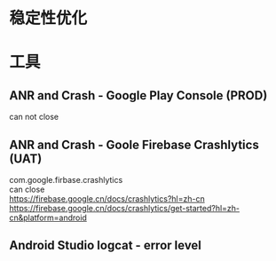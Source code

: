 # 稳定性优化


# 工具  
## ANR and Crash - Google Play Console (PROD)
can not close     

## ANR and Crash - Goole Firebase Crashlytics (UAT)    
com.google.firbase.crashlytics  
can close  
https://firebase.google.cn/docs/crashlytics?hl=zh-cn
  https://firebase.google.cn/docs/crashlytics/get-started?hl=zh-cn&platform=android

## Android Studio logcat - error level